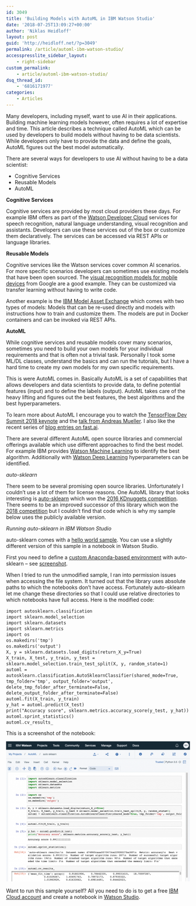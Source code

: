 ```yaml
---
id: 3049
title: 'Building Models with AutoML in IBM Watson Studio'
date: '2018-07-25T13:09:27+00:00'
author: 'Niklas Heidloff'
layout: post
guid: 'http://heidloff.net/?p=3049'
permalink: /article/automl-ibm-watson-studio/
accesspresslite_sidebar_layout:
    - right-sidebar
custom_permalink:
    - article/automl-ibm-watson-studio/
dsq_thread_id:
    - '6816171977'
categories:
    - Articles
---
```


Many developers, including myself, want to use AI in their applications. Building machine learning models however, often requires a lot of expertise and time. This article describes a technique called AutoML which can be used by developers to build models without having to be data scientists. While developers only have to provide the data and define the goals, AutoML figures out the best model automatically.

There are several ways for developers to use AI without having to be a data scientist:

- Cognitive Services
- Reusable Models
- AutoML

**Cognitive Services**

Cognitive services are provided by most cloud providers these days. For example IBM offers as part of the [Watson Developer Cloud](https://www.ibm.com/watson/products-services/) services for speech recognition, natural language understanding, visual recognition and assistants. Developers can use these services out of the box or customize them declaratively. The services can be accessed via REST APIs or language libraries.

**Reusable Models**

Cognitive services like the Watson services cover common AI scenarios. For more specific scenarios developers can sometimes use existing models that have been open sourced. The [visual recognition models for mobile devices](https://ai.googleblog.com/2017/06/mobilenets-open-source-models-for.html) from Google are a good example. They can be customized via transfer learning without having to write code.

Another example is the [IBM Model Asset Exchange](http://heidloff.net/article/model-asset-exchange-dl-kubernetes-tensorflow) which comes with two types of models: Models that can be re-used directly and models with instructions how to train and customize them. The models are put in Docker containers and can be invoked via REST APIs.

**AutoML**

While cognitive services and reusable models cover many scenarios, sometimes you need to build your own models for your individual requirements and that is often not a trivial task. Personally I took some ML/DL classes, understand the basics and can run the tutorials, but I have a hard time to create my own models for my own specific requirements.

This is were AutoML comes in. Basically AutoML is a set of capabilities that allows developers and data scientists to provide data, to define potential features (input) and to define the labels (output). AutoML takes care of the heavy lifting and figures out the best features, the best algorithms and the best hyperparameters.

To learn more about AutoML I encourage you to watch the [TensorFlow Dev Summit 2018 keynote](https://youtu.be/kSa3UObNS6o?t=23m32s) and the [talk from Andreas Mueller](https://www.youtube.com/watch?v=Wy6EKjJT79M). I also like the recent series of [blog entries on fast.ai](http://www.fast.ai/2018/07/16/auto-ml2/).

There are several different AutoML open source libraries and commercial offerings available which use different approaches to find the best model. For example IBM provides [Watson Machine Learning](http://heidloff.net/article/watson-machine-learning-sample) to identify the best algorithm. Additionally with [Watson Deep Learning](http://heidloff.net/article/hyperparameter-optimization-ibm-watson-studio) hyperparameters can be identified.

*auto-sklearn*

There seem to be several promising open source libraries. Unfortunately I couldn’t use a lot of them for license reasons. One AutoML library that looks interesting is [auto-sklearn](http://automl.github.io/auto-sklearn/stable/) which won the [2016 KDnuggets competition](https://www.kdnuggets.com/2016/08/winning-automl-challenge-auto-sklearn.html). There seems to be an improved successor of this library which won the [2018 competition](https://www.automl.org/blog-2nd-automl-challenge/) but I couldn’t find that code which is why my sample below uses the publicly available version.

*Running auto-sklearn in IBM Watson Studio*

auto-sklearn comes with a [hello world sample](https://automl.github.io/auto-sklearn/stable/). You can use a slightly different version of this sample in a notebook in Watson Studio.

First you need to define a [custom Anaconda-based environment](https://dataplatform.cloud.ibm.com/docs/content/analyze-data/notebook-environments.html?audience=wdp&context=analytics) with auto-sklearn – see [screenshot](http://heidloff.net/wp-content/uploads/2018/07/auto-sklearn11.png).

When I tried to run the unmodified sample, I ran into permission issues when accessing the file system. It turned out that the library uses absolute paths to which the notebooks don’t have access. Fortunately auto-sklearn let me change these directories so that I could use relative directories to which notebooks have full access. Here is the modified code:

```
import autosklearn.classification
import sklearn.model_selection
import sklearn.datasets
import sklearn.metrics
import os
os.makedirs('tmp')
os.makedirs('output')
X, y = sklearn.datasets.load_digits(return_X_y=True)
X_train, X_test, y_train, y_test = sklearn.model_selection.train_test_split(X, y, random_state=1)
automl = autosklearn.classification.AutoSklearnClassifier(shared_mode=True, tmp_folder='tmp', output_folder='output', delete_tmp_folder_after_terminate=False, delete_output_folder_after_terminate=False)
automl.fit(X_train, y_train)
y_hat = automl.predict(X_test)
print("Accuracy score", sklearn.metrics.accuracy_score(y_test, y_hat))
automl.sprint_statistics()
automl.cv_results_
```

This is a screenshot of the notebook:

![image](/assets/img/2018/07/auto-sklearn2-1024x779.png)

Want to run this sample yourself? All you need to do is to get a free [IBM Cloud account](https://ibm.biz/nheidloff) and create a notebook in [Watson Studio](https://dataplatform.cloud.ibm.com/home?context=analytics).